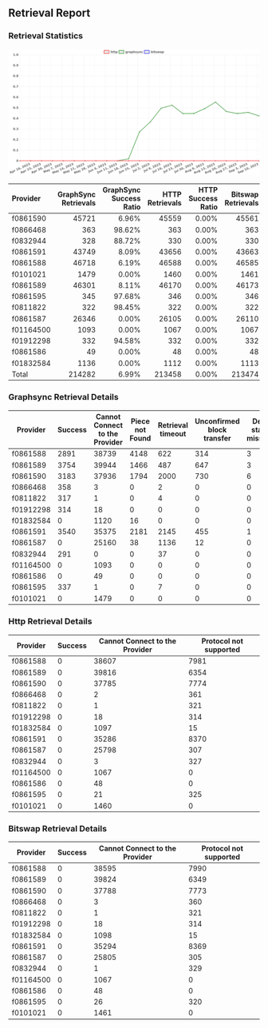 ## Retrieval Report
### Retrieval Statistics
<img src="https://raw.githubusercontent.com/data-preservation-programs/filplus-checker-assets/main/filecoin-project/filecoin-plus-large-datasets/issues/260/1694483278013.png"/>

| Provider  | GraphSync Retrievals | GraphSync Success Ratio | HTTP Retrievals | HTTP Success Ratio | Bitswap Retrievals | Bitswap Success Ratio |
| :-------- | -------------------: | ----------------------: | --------------: | -----------------: | -----------------: | --------------------: |
| f0861590  |                45721 |                   6.96% |           45559 |              0.00% |              45561 |                 0.00% |
| f0866468  |                  363 |                  98.62% |             363 |              0.00% |                363 |                 0.00% |
| f0832944  |                  328 |                  88.72% |             330 |              0.00% |                330 |                 0.00% |
| f0861591  |                43749 |                   8.09% |           43656 |              0.00% |              43663 |                 0.00% |
| f0861588  |                46718 |                   6.19% |           46588 |              0.00% |              46585 |                 0.00% |
| f0101021  |                 1479 |                   0.00% |            1460 |              0.00% |               1461 |                 0.00% |
| f0861589  |                46301 |                   8.11% |           46170 |              0.00% |              46173 |                 0.00% |
| f0861595  |                  345 |                  97.68% |             346 |              0.00% |                346 |                 0.00% |
| f0811822  |                  322 |                  98.45% |             322 |              0.00% |                322 |                 0.00% |
| f0861587  |                26346 |                   0.00% |           26105 |              0.00% |              26110 |                 0.00% |
| f01164500 |                 1093 |                   0.00% |            1067 |              0.00% |               1067 |                 0.00% |
| f01912298 |                  332 |                  94.58% |             332 |              0.00% |                332 |                 0.00% |
| f0861586  |                   49 |                   0.00% |              48 |              0.00% |                 48 |                 0.00% |
| f01832584 |                 1136 |                   0.00% |            1112 |              0.00% |               1113 |                 0.00% |
| Total     |               214282 |                   6.99% |          213458 |              0.00% |             213474 |                 0.00% |

### Graphsync Retrieval Details
| Provider  | Success | Cannot Connect to the Provider | Piece not Found | Retrieval timeout | Unconfirmed block transfer | Deal state missing | Retrieval rejected |
| --------- | ------- | ------------------------------ | --------------- | ----------------- | -------------------------- | ------------------ | ------------------ |
| f0861588  | 2891    | 38739                          | 4148            | 622               | 314                        | 3                  | 1                  |
| f0861589  | 3754    | 39944                          | 1466            | 487               | 647                        | 3                  | 0                  |
| f0861590  | 3183    | 37936                          | 1794            | 2000              | 730                        | 6                  | 72                 |
| f0866468  | 358     | 3                              | 0               | 2                 | 0                          | 0                  | 0                  |
| f0811822  | 317     | 1                              | 0               | 4                 | 0                          | 0                  | 0                  |
| f01912298 | 314     | 18                             | 0               | 0                 | 0                          | 0                  | 0                  |
| f01832584 | 0       | 1120                           | 16              | 0                 | 0                          | 0                  | 0                  |
| f0861591  | 3540    | 35375                          | 2181            | 2145              | 455                        | 1                  | 52                 |
| f0861587  | 0       | 25160                          | 38              | 1136              | 12                         | 0                  | 0                  |
| f0832944  | 291     | 0                              | 0               | 37                | 0                          | 0                  | 0                  |
| f01164500 | 0       | 1093                           | 0               | 0                 | 0                          | 0                  | 0                  |
| f0861586  | 0       | 49                             | 0               | 0                 | 0                          | 0                  | 0                  |
| f0861595  | 337     | 1                              | 0               | 7                 | 0                          | 0                  | 0                  |
| f0101021  | 0       | 1479                           | 0               | 0                 | 0                          | 0                  | 0                  |

### Http Retrieval Details
| Provider  | Success | Cannot Connect to the Provider | Protocol not supported |
| --------- | ------- | ------------------------------ | ---------------------- |
| f0861588  | 0       | 38607                          | 7981                   |
| f0861589  | 0       | 39816                          | 6354                   |
| f0861590  | 0       | 37785                          | 7774                   |
| f0866468  | 0       | 2                              | 361                    |
| f0811822  | 0       | 1                              | 321                    |
| f01912298 | 0       | 18                             | 314                    |
| f01832584 | 0       | 1097                           | 15                     |
| f0861591  | 0       | 35286                          | 8370                   |
| f0861587  | 0       | 25798                          | 307                    |
| f0832944  | 0       | 3                              | 327                    |
| f01164500 | 0       | 1067                           | 0                      |
| f0861586  | 0       | 48                             | 0                      |
| f0861595  | 0       | 21                             | 325                    |
| f0101021  | 0       | 1460                           | 0                      |

### Bitswap Retrieval Details
| Provider  | Success | Cannot Connect to the Provider | Protocol not supported |
| --------- | ------- | ------------------------------ | ---------------------- |
| f0861588  | 0       | 38595                          | 7990                   |
| f0861589  | 0       | 39824                          | 6349                   |
| f0861590  | 0       | 37788                          | 7773                   |
| f0866468  | 0       | 3                              | 360                    |
| f0811822  | 0       | 1                              | 321                    |
| f01912298 | 0       | 18                             | 314                    |
| f01832584 | 0       | 1098                           | 15                     |
| f0861591  | 0       | 35294                          | 8369                   |
| f0861587  | 0       | 25805                          | 305                    |
| f0832944  | 0       | 1                              | 329                    |
| f01164500 | 0       | 1067                           | 0                      |
| f0861586  | 0       | 48                             | 0                      |
| f0861595  | 0       | 26                             | 320                    |
| f0101021  | 0       | 1461                           | 0                      |
